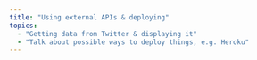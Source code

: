 ```yaml
---
title: "Using external APIs & deploying"
topics:
  - "Getting data from Twitter & displaying it"
  - "Talk about possible ways to deploy things, e.g. Heroku"
---
```

